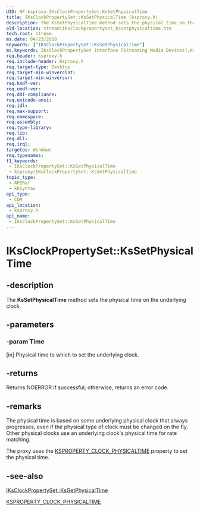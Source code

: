 ```yaml
---
UID: NF:ksproxy.IKsClockPropertySet.KsSetPhysicalTime
title: IKsClockPropertySet::KsSetPhysicalTime (ksproxy.h)
description: The KsSetPhysicalTime method sets the physical time on the underlying clock.
old-location: stream\iksclockpropertyset_kssetphysicaltime.htm
tech.root: stream
ms.date: 04/23/2018
keywords: ["IKsClockPropertySet::KsSetPhysicalTime"]
ms.keywords: IKsClockPropertySet interface [Streaming Media Devices],KsSetPhysicalTime method, IKsClockPropertySet.KsSetPhysicalTime, IKsClockPropertySet::KsSetPhysicalTime, KsSetPhysicalTime, KsSetPhysicalTime method [Streaming Media Devices], KsSetPhysicalTime method [Streaming Media Devices],IKsClockPropertySet interface, ksproxy/IKsClockPropertySet::KsSetPhysicalTime, ksproxy_1cebc4eb-efb8-4ec6-97f4-e34fc978fb2f.xml, stream.iksclockpropertyset_kssetphysicaltime
req.header: ksproxy.h
req.include-header: Ksproxy.h
req.target-type: Desktop
req.target-min-winverclnt: 
req.target-min-winversvr: 
req.kmdf-ver: 
req.umdf-ver: 
req.ddi-compliance: 
req.unicode-ansi: 
req.idl: 
req.max-support: 
req.namespace: 
req.assembly: 
req.type-library: 
req.lib: 
req.dll: 
req.irql: 
targetos: Windows
req.typenames: 
f1_keywords:
 - IKsClockPropertySet::KsSetPhysicalTime
 - ksproxy/IKsClockPropertySet::KsSetPhysicalTime
topic_type:
 - APIRef
 - kbSyntax
api_type:
 - COM
api_location:
 - ksproxy.h
api_name:
 - IKsClockPropertySet::KsSetPhysicalTime
---
```


# IKsClockPropertySet::KsSetPhysicalTime


## -description

The <b>KsSetPhysicalTime</b> method sets the physical time on the underlying clock.

## -parameters

### -param Time 

[in]
Physical time to which to set the underlying clock.

## -returns

Returns NOERROR if successful; otherwise, returns an error code.

## -remarks

The physical time is based on some underlying physical clock that always progresses, even if the physical type of clock must be changed on the fly. Other physical clocks use an underlying clock's physical time for rate matching.

The proxy uses the <a href="/windows-hardware/drivers/stream/ksproperty-clock-physicaltime">KSPROPERTY_CLOCK_PHYSICALTIME</a> property to set the physical time.

## -see-also

<a href="/windows-hardware/drivers/ddi/ksproxy/nf-ksproxy-iksclockpropertyset-ksgetphysicaltime">IKsClockPropertySet::KsGetPhysicalTime</a>



<a href="/windows-hardware/drivers/stream/ksproperty-clock-physicaltime">KSPROPERTY_CLOCK_PHYSICALTIME</a>

